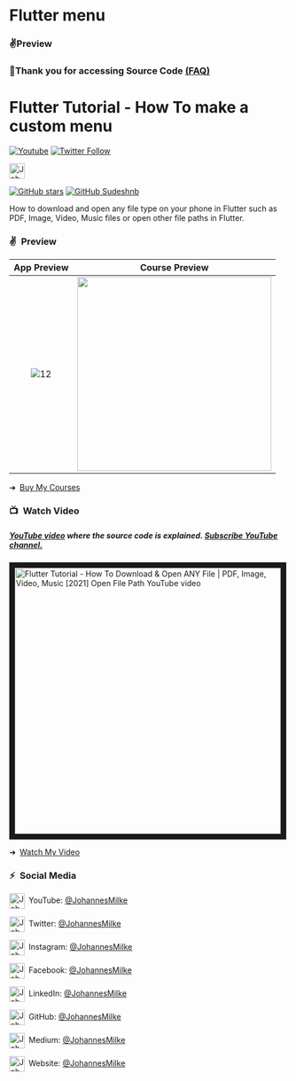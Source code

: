 # Flutter menu

<!-- https://user-images.githubusercontent.com/33403844/153114643-39495df6-c6cf-44b8-b638-6a909fb18975.mp4 -->
<!-- ![12](https://user-images.githubusercontent.com/33403844/153114780-a4e8e04e-89e4-4abe-98d1-e7b56210b3d4.gif) -->

<!-- https://www.youtube.com/channel/UCXooUY2oL_eqGhTaZn-ExSg -->

### ✌Preview


### 💖Thank you for accessing Source Code [(FAQ)](https://github.com/sudeshnb)

    
# Flutter Tutorial - How To make a custom menu
[![Youtube](https://img.shields.io/static/v1?label=FlutterCrown&message=Subscribe&logo=YouTube&color=FF0000&style=for-the-badge)][youtube]
[![Twitter Follow](https://img.shields.io/twitter/follow/sudesh78?color=1DA1F2&label=Followers&logo=twitter&style=for-the-badge)][twitter]
<!-- [![Newsletter](https://img.shields.io/static/v1?label=Follow&message=My%20Flutter%20Newsletter&color=5FB709&style=for-the-badge)][newsletter] -->

[<img alt="JohannesMilke | Sponsor" height="28px" src="https://firebasestorage.googleapis.com/v0/b/web-johannesmilke.appspot.com/o/other%2Fsocial%2Fsponsorme.png?alt=media" />][sponsor]
   
[![GitHub stars](https://img.shields.io/github/stars/sudeshnb/open_file_example.svg?style=social&label=Star)](https://github.com/sudeshnb/open_file_example)
[![GitHub Sudeshnb](https://img.shields.io/github/followers/sudeshnb?label=follow&style=social)](https://github.com/sudeshnb)

How to download and open any file type on your phone in Flutter such as PDF, Image, Video, Music files or open other file paths in Flutter.

### ✌&ensp;Preview

|              App Preview             |             Course Preview           |
| :----------------------------------: | :----------------------------------: |
| ![12](https://user-images.githubusercontent.com/33403844/153114780-a4e8e04e-89e4-4abe-98d1-e7b56210b3d4.gif) | <a href="https://johannesmilke.teachable.com/p/home" target="_blank"><img src="https://firebasestorage.googleapis.com/v0/b/web-johannesmilke.appspot.com/o/other%2Fgithub_ad.png?alt=media" width="350"></a> |

➜&ensp;[Buy My Courses](https://johannesmilke.teachable.com/p/home "Buy My Courses")

### 📺&ensp;Watch Video

##### [YouTube video](https://www.youtube.com/watch?v=6tfBflFUO7s "Youtube Johannes Milke") where the *source code* is explained. [Subscribe YouTube channel.](https://www.youtube.com/JohannesMilke?sub_confirmation=1 "YouTube Subscribe Johannes Milke")  
<a href="https://www.youtube.com/watch?v=6tfBflFUO7s&feature=player_embedded
" target="_blank"><img src="http://img.youtube.com/vi/6tfBflFUO7s/maxresdefault.jpg" 
alt="Flutter Tutorial - How To Download & Open ANY File | PDF, Image, Video, Music [2021] Open File Path YouTube video" width="480" border="10" /></a>

➜&ensp;[Watch My Video](https://www.youtube.com/watch?v=6tfBflFUO7s "Watch My Video")

### ⚡&ensp;Social Media

[<img align="center" alt="JohannesMilke | YouTube" width="28px" src="https://firebasestorage.googleapis.com/v0/b/web-johannesmilke.appspot.com/o/other%2Fsocial%2Fyoutube.png?alt=media" />](https://www.youtube.com/JohannesMilke?sub_confirmation=1)&ensp;YouTube: [@JohannesMilke](https://www.youtube.com/JohannesMilke?sub_confirmation=1 "YouTube Johannes Milke")

[<img align="center" alt="JohannesMilke | Twitter" width="28px" src="https://firebasestorage.googleapis.com/v0/b/web-johannesmilke.appspot.com/o/other%2Fsocial%2Ftwitter.png?alt=media" />](https://twitter.com/intent/follow?original_referer=https%3A%2F%2Fgithub.com%2FJohannesMilke&screen_name=JohannesMilke)&ensp;Twitter: [@JohannesMilke](https://twitter.com/intent/follow?original_referer=https%3A%2F%2Fgithub.com%2FJohannesMilke&screen_name=JohannesMilke "Twitter Johannes Milke")

[<img align="center" alt="JohannesMilke | Instagram" width="28px" src="https://firebasestorage.googleapis.com/v0/b/web-johannesmilke.appspot.com/o/other%2Fsocial%2Finstagram.png?alt=media" />](https://instagram.com/JohannesMilke)&ensp;Instagram: [@JohannesMilke](https://instagram.com/JohannesMilke "Instagram Johannes Milke")

[<img align="center" alt="JohannesMilke | Facebook" width="28px" src="https://firebasestorage.googleapis.com/v0/b/web-johannesmilke.appspot.com/o/other%2Fsocial%2Ffacebook.png?alt=media" />](https://www.facebook.com/real.JohannesMilke)&ensp;Facebook: [@JohannesMilke](https://www.facebook.com/real.JohannesMilke "Facebook Johannes Milke")

[<img align="center" alt="JohannesMilke | LinkedIn" width="28px" src="https://firebasestorage.googleapis.com/v0/b/web-johannesmilke.appspot.com/o/other%2Fsocial%2Flinkedin.png?alt=media" />](https://linkedin.com/in/JohannesMilke)&ensp;LinkedIn: [@JohannesMilke](https://linkedin.com/in/JohannesMilke "LinkedIn Johannes Milke")

[<img align="center" alt="JohannesMilke | GitHub" width="28px" src="https://firebasestorage.googleapis.com/v0/b/web-johannesmilke.appspot.com/o/other%2Fsocial%2Fgithub.png?alt=media" />](https://github.com/JohannesMilke)&ensp;GitHub: [@JohannesMilke](https://github.com/JohannesMilke "GitHub Johannes Milke")

[<img align="center" alt="JohannesMilke | Medium" width="28px" src="https://firebasestorage.googleapis.com/v0/b/web-johannesmilke.appspot.com/o/other%2Fsocial%2Fmedium.png?alt=media" />](https://medium.com/@JohannesMilke)&ensp;Medium: [@JohannesMilke](https://medium.com/@JohannesMilke "Medium Johannes Milke")

[<img align="center" alt="JohannesMilke | Website" width="28px" src="https://firebasestorage.googleapis.com/v0/b/web-johannesmilke.appspot.com/o/other%2Fsocial%2Fwebsite.png?alt=media" />](https://johannesmilke.com)&ensp;Website: [@JohannesMilke](https://johannesmilke.com "Website Johannes Milke")

[twitter]: https://twitter.com/intent/follow?original_referer=https%3A%2F%2Fgithub.com%2Fsudeshnb&screen_name=sudesh78
[youtube]: https://www.youtube.com/channel/UCXooUY2oL_eqGhTaZn-ExSg?sub_confirmation=1
[courses]: https://johannesmilke.teachable.com/p/home
[newsletter]: https://johannesmilke.com/#/newsletter
[sponsor]: https://github.com/sponsors/JohannesMilke
